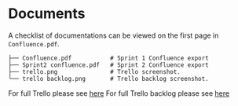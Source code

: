 # Documents

A checklist of documentations can be viewed on the first page in <code>Confluence.pdf</code>.

```
├── Confluence.pdf           # Sprint 1 Confluence export
├── Sprint2 confluence.pdf   # Sprint 2 Confluence export
├── trello.png               # Trello screenshot. 
└── trello backlog.png       # Trello backlog screenshot. 
```
For full Trello please see [here](https://trello.com/b/0RMtLBnV/sprint-tracking)
For full Trello backlog please see [here](https://trello.com/b/0HyYM81K/backlogs)
